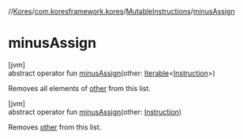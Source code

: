 //[Kores](../../../index.md)/[com.koresframework.kores](../index.md)/[MutableInstructions](index.md)/[minusAssign](minus-assign.md)

# minusAssign

[jvm]\
abstract operator fun [minusAssign](minus-assign.md)(other: [Iterable](https://kotlinlang.org/api/latest/jvm/stdlib/kotlin.collections/-iterable/index.html)<[Instruction](../-instruction/index.md)>)

Removes all elements of [other](minus-assign.md) from this list.

[jvm]\
abstract operator fun [minusAssign](minus-assign.md)(other: [Instruction](../-instruction/index.md))

Removes [other](minus-assign.md) from this list.
